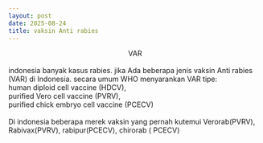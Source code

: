 ```yaml
---
layout: post
date: 2025-08-24
title: vaksin Anti rabies
---
```


<center>VAR</center><br>
indonesia banyak kasus rabies. jika  Ada beberapa jenis vaksin Anti rabies (VAR) di Indonesia. secara umum WHO  menyarankan VAR tipe:<br>
human diploid cell vaccine (HDCV), <br>
purified Vero cell vaccine (PVRV), <br>
purified chick embryo cell vaccine (PCECV)<br>
<br>
Di indonesia beberapa merek vaksin yang pernah kutemui Verorab(PVRV), Rabivax(PVRV), rabipur(PCECV), chirorab ( PCECV)
